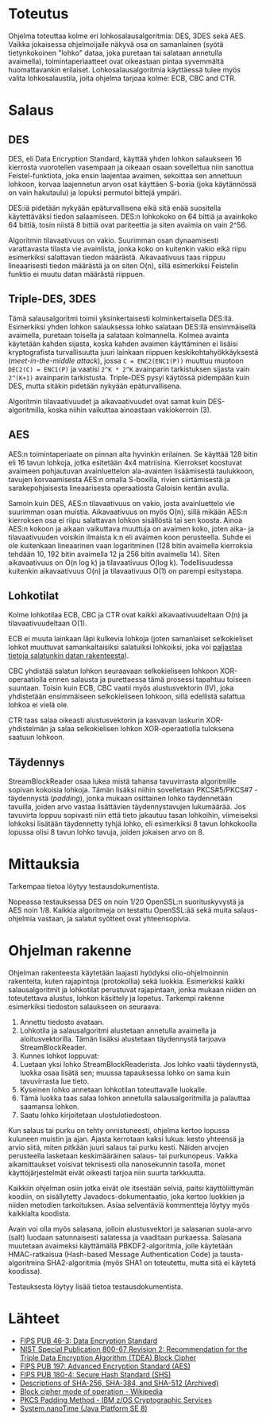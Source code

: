 # Toteutus
Ohjelma toteuttaa kolme eri lohkosalausalgoritmia: DES, 3DES sekä AES. Vaikka
jokaisessa ohjelmoijalle näkyvä osa on samanlainen (syötä tietynkokoinen
"lohko" dataa, joka puretaan tai salataan annetulla avaimella),
toimintaperiaatteet ovat oikeastaan pintaa syvemmältä huomattavankin
erilaiset. Lohkosalausalgoritmia käyttäessä tulee myös valita
lohkosalaustila, joita ohjelma tarjoaa kolme: ECB, CBC and CTR.

# Salaus

## DES
DES, eli Data Encryption Standard, käyttää yhden lohkon salaukseen 16
kierrosta vuorotellen vasempaan ja oikeaan osaan sovellettua niin sanottua
Feistel-funktiota, joka ensin laajentaa avaimen, sekoittaa sen annettuun
lohkoon, korvaa laajennetun arvon osat käyttäen S-boxia (joka käytännössä 
on vain hakutaulu) ja lopuksi permutoi bittejä ympäri.

DES:iä pidetään nykyään epäturvallisena eikä sitä enää suositella käytettäväksi
tiedon salaamiseen. DES:n lohkokoko on 64 bittiä ja avainkoko 64 bittiä, tosin
niistä 8 bittiä ovat pariteettia ja siten avaimia on vain 2^56.

Algoritmin tilavaativuus on vakio. Suurimman osan dynaamisesti varattavasta
tilasta vie avainlista, jonka koko on kuitenkin vakio eikä riipu esimerkiksi
salattavan tiedon määrästä. Aikavaativuus taas riippuu lineaarisesti
tiedon määrästä ja on siten O(n), sillä esimerkiksi Feistelin funktio
ei muutu datan määrästä riippuen.

## Triple-DES, 3DES
Tämä salausalgoritmi toimii yksinkertaisesti kolminkertaisella DES:llä.
Esimerkiksi yhden lohkon salauksessa lohko salataan DES:llä ensimmäisellä
avaimella, puretaan toisella ja salataan kolmannella. Kolmea avainta
käytetään kahden sijasta, koska kahden avaimen käyttäminen ei lisäisi
kryptografista turvallisuutta juuri lainkaan riippuen keskikohtahyökkäyksestä
(_meet-in-the-middle attack_), jossa `C = ENC2(ENC1(P))` muuttuu muotoon 
`DEC2(C) = ENC1(P)` ja vaatisi `2^K * 2^K` avainparin tarkistuksen sijasta vain
`2^(K+1)` avainparin tarkistusta. Triple-DES pysyi käytössä pidempään kuin
DES, mutta sitäkin pidetään nykyään epäturvallisena.

Algoritmin tilavaativuudet ja aikavaativuudet ovat samat kuin DES-algoritmilla,
koska niihin vaikuttaa ainoastaan vakiokerroin (3).

## AES
AES:n toimintaperiaate on pinnan alta hyvinkin erilainen. Se käyttää 128 bitin
eli 16 tavun lohkoja, jotka esitetään 4x4 matriisina. Kierrokset koostuvat
avaimeen pohjautuvan avainluettelon ala-avainten lisäämisestä taulukkoon,
tavujen korvaamisesta AES:n omalla S-boxilla, rivien siirtämisestä ja
sarakepohjaisesta lineaarisesta operaatiosta Galoisin kentän avulla.

Samoin kuin DES, AES:n tilavaativuus on vakio, josta avainluettelo vie
suurimman osan muistia. Aikavaativuus on myös O(n), sillä mikään AES:n
kierroksen osa ei riipu salattavan lohkon sisällöstä tai sen koosta. Ainoa
AES:n kokoon ja aikaan vaikuttava muuttuja on avaimen koko, joten aika-
ja tilavaativuuden voisikin ilmaista k:n eli avaimen koon perusteella. Suhde
ei ole kuitenkaan lineaarinen vaan logaritminen (128 bitin avaimella
kierroksia tehdään 10, 192 bitin avaimella 12 ja 256 bitin avaimella 14). Siten
aikavaativuus on O(n log k) ja tilavaativuus O(log k). Todellisuudessa
kuitenkin aikavaativuus O(n) ja tilavaativuus O(1) on parempi esitystapa.

## Lohkotilat
Kolme lohkotilaa ECB, CBC ja CTR ovat kaikki aikavaativuudeltaan O(n) ja
tilavaativuudeltaan O(1). 

ECB ei muuta lainkaan läpi kulkevia lohkoja (joten
samanlaiset selkokieliset lohkot muuttuvat samankaltaisiksi salatuiksi
lohkoiksi, joka voi [paljastaa tietoja salatunkin datan rakenteesta](
https://commons.wikimedia.org/wiki/File:Tux_ecb.jpg)).

CBC yhdistää salatun lohkon seuraavaan selkokieliseen lohkoon XOR-operaatiolla
ennen salausta ja purettaessa tämä prosessi tapahtuu toiseen suuntaan. Toisin
kuin ECB, CBC vaatii myös alustusvektorin (IV), joka yhdistetään ensimmäiseen
selkokieliseen lohkoon, sillä edellistä salattua lohkoa ei vielä ole.

CTR taas salaa oikeasti alustusvektorin ja kasvavan laskurin XOR-yhdistelmän
ja salaa selkokielisen lohkon XOR-operaatiolla tuloksena saatuun lohkoon.

## Täydennys
StreamBlockReader osaa lukea mistä tahansa tavuvirrasta algoritmille
sopivan kokoisia lohkoja. Tämän lisäksi niihin sovelletaan PKCS#5/PKCS#7
-täydennystä (_padding_), jonka mukaan osittainen lohko täydennetään tavuilla, 
joiden arvo vastaa lisättävien täydennystavujen lukumäärää. Jos tavuvirta 
loppuu sopivasti niin että tieto jakautuu tasan lohkoihin, viimeiseksi lohkoksi
lisätään täydennetty tyhjä lohko, eli esimerkiksi 8 tavun lohkokoolla
lopussa olisi 8 tavun lohko tavuja, joiden jokaisen arvo on 8.

# Mittauksia
Tarkempaa tietoa löytyy testausdokumentista.

Nopeassa testauksessa DES on noin 1/20 OpenSSL:n suorituskyvystä ja AES
noin 1/8. Kaikkia algoritmeja on testattu OpenSSL:ää sekä muita salaus-
ohjelmia vastaan, ja salatut syötteet ovat yhteensopivia. 

# Ohjelman rakenne
Ohjelman rakenteesta käytetään laajasti hyödyksi olio-ohjelmoinnin
rakenteita, kuten rajapintoja (protokollia) sekä luokkia. Esimerkiksi kaikki
salausalgoritmit ja lohkotilat perustuvat rajapintaan, jonka mukaan
niiden on toteutettava alustus, lohkon käsittely ja lopetus. Tarkempi
rakenne esimerkiksi tiedoston salaukseen on seuraava:

1. Annettu tiedosto avataan.
2. Lohkotila ja salausalgoritmi alustetaan annetulla avaimella ja
   aloitusvektorilla. Tämän lisäksi alustetaan täydennystä tarjoava
   StreamBlockReader.
3. Kunnes lohkot loppuvat:
  1. Luetaan yksi lohko StreamBlockReaderista. Jos lohko vaatii
     täydennystä, luokka osaa lisätä sen; muussa tapauksessa lohko
     on sama kuin tavuvirrasta lue tieto.
  2. Kyseinen lohko annetaan lohkotilan toteuttavalle luokalle.
  3. Tämä luokka taas salaa lohkon annetulla salausalgoritmilla ja
     palauttaa saamansa lohkon.
  4. Saatu lohko kirjoitetaan ulostulotiedostoon.

Kun salaus tai purku on tehty onnistuneesti, ohjelma kertoo lopussa
kuluneen muistin ja ajan. Ajasta kerrotaan kaksi lukua: kesto yhteensä
ja arvio siitä, miten pitkään juuri salaus tai purku kesti. Näiden
arvojen perusteella lasketaan keskimääräinen salaus- tai purkunopeus.
Vaikka aikamittaukset voisivat teknisesti olla nanosekunnin tasolla,
monet käyttöjärjestelmät eivät oikeasti tarjoa niin suurta tarkkuutta.

Kaikkiin ohjelman osiin jotka eivät ole itsestään selviä, paitsi
käyttöliittymän koodiin, on sisällytetty Javadocs-dokumentaatio, joka kertoo
luokkien ja niiden metodien tarkoituksen. Asiaa selventäviä kommentteja
löytyy myös kaikkialta koodista.

Avain voi olla myös salasana, jolloin alustusvektori ja salasanan suola-arvo
(salt) luodaan satunnaisesti salatessa ja vaaditaan purkaessa. Salasana
muutetaan avaimeksi käyttämällä PBKDF2-algoritmia, jolle käytetään
HMAC-ratkaisua (Hash-based Message Authentication Code) ja tausta-algoritmina
SHA2-algoritmia (myös SHA1 on toteutettu, mutta sitä ei käytetä koodissa).

Testauksesta löytyy lisää tietoa testausdokumentista.

# Lähteet
* [FIPS PUB 46-3: Data Encryption Standard](
    http://csrc.nist.gov/publications/fips/fips46-3/fips46-3.pdf)
* [NIST Special Publication 800-67 Revision 2: Recommendation for the Triple Data Encryption Algorithm (TDEA) Block Cipher](
    https://nvlpubs.nist.gov/nistpubs/SpecialPublications/NIST.SP.800-67r2.pdf)
* [FIPS PUB 197: Advanced Encryption Standard (AES)](
    https://nvlpubs.nist.gov/nistpubs/fips/nist.fips.197.pdf)
* [FIPS PUB 180-4: Secure Hash Standard (SHS)](
    http://nvlpubs.nist.gov/nistpubs/FIPS/NIST.FIPS.180-4.pdf)
* [Descriptions of SHA-256, SHA-384, and SHA-512 (Archived)](
    https://web.archive.org/web/20130526224224/http://csrc.nist.gov/groups/STM/cavp/documents/shs/sha256-384-512.pdf)
* [Block cipher mode of operation - Wikipedia](
    https://en.wikipedia.org/wiki/Block_cipher_mode_of_operation)
* [PKCS Padding Method - IBM z/OS Cryptographic Services](
    https://www.ibm.com/support/knowledgecenter/en/SSLTBW_2.2.0/com.ibm.zos.v2r2.csfb400/pkcspad.htm)
* [System.nanoTime (Java Platform SE 8)](
    https://docs.oracle.com/javase/8/docs/api/java/lang/System.html#nanoTime%28%29)

